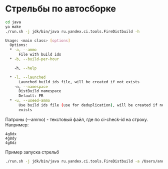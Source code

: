 Стрельбы по автосборке
====

```bash
cd java
ya make
./run.sh -j jdk/bin/java ru.yandex.ci.tools.FireDistbuild -h

Usage: <main class> [options]
  Options:
  * -a, --ammo
      File with build ids
  * -b, --build-per-hour

    -h, --help

  * -l, --launched
      Launched build ids file, will be created if not exists
    -n, --namespace
      DistBuild namespace
      Default: FR
  * -u, --useed-ammo
      Use build ids file (use for deduplication), will be created if not
      exists
```

Патроны (--ammo) - текстовый файл, где по ci-check-id на строку.
Например:
```
4g8dx
4g8dy
4g8dz
```

Пример запуска стрельб
```bash
./run.sh -j jdk/bin/java ru.yandex.ci.tools.FireDistbuild -a /Users/andreevdm/tmp/fire/ammo -u /Users/andreevdm/tmp/fire/used -l /Users/andreevdm/tmp/fire/lauched -b 500
```

